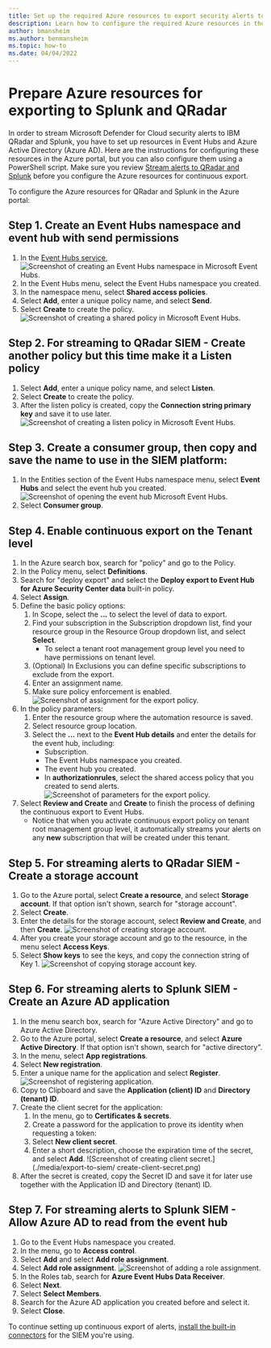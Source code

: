 ```yaml
---
title: Set up the required Azure resources to export security alerts to IBM QRadar and Splunk
description: Learn how to configure the required Azure resources in the Azure portal to stream security alerts to IBM QRadar and Splunk
author: bmansheim
ms.author: benmansheim
ms.topic: how-to
ms.date: 04/04/2022
---
```


# Prepare Azure resources for exporting to Splunk and QRadar

In order to stream Microsoft Defender for Cloud security alerts to IBM QRadar and Splunk, you have to set up resources in Event Hubs and Azure Active Directory (Azure AD). Here are the instructions for configuring these resources in the Azure portal, but you can also configure them using a PowerShell script. Make sure you review [Stream alerts to QRadar and Splunk](export-to-siem.md#stream-alerts-to-qradar-and-splunk) before you configure the Azure resources for continuous export.

To configure the Azure resources for QRadar and Splunk in the Azure portal:

## Step 1. Create an Event Hubs namespace and event hub with send permissions
1. In the [Event Hubs service](../event-hubs/event-hubs-create.md), 
    ![Screenshot of creating an Event Hubs namespace in Microsoft Event Hubs.](./media/export-to-siem/create-event-hub-namespace.png)
1. In the Event Hubs menu, select the Event Hubs namespace you created.
1. In the namespace menu, select **Shared access policies**.
1. Select **Add**, enter a unique policy name, and select **Send**.
1. Select **Create** to create the policy.
    ![Screenshot of creating a shared policy in Microsoft Event Hubs.](./media/export-to-siem/create-shared-access-policy.png)

## Step 2. **For streaming to QRadar SIEM** - Create another policy but this time make it a Listen policy
1. Select **Add**, enter a unique policy name, and select **Listen**.
1. Select **Create** to create the policy.
1. After the listen policy is created, copy the **Connection string primary key** and save it to use later.
    ![Screenshot of creating a listen policy in Microsoft Event Hubs.](./media/export-to-siem/create-shared-listen-policy.png)

## Step 3. Create a consumer group, then copy and save the name to use in the SIEM platform:
1. In the Entities section of the Event Hubs namespace menu, select **Event Hubs** and select the event hub you created.
    ![Screenshot of opening the event hub Microsoft Event Hubs.](./media/export-to-siem/open-event-hub.png)
1. Select **Consumer group**.

## Step 4. Enable continuous export on the Tenant level
1. In the Azure search box, search for "policy" and go to the Policy.
1. In the Policy menu, select **Definitions**.
1. Search for "deploy export" and select the **Deploy export to Event Hub for Azure Security Center data** built-in policy.
1. Select **Assign**.
1. Define the basic policy options:
    1. In Scope, select the **...** to select the level of data to export.
    1. Find your subscription in the Subscription dropdown list, find your resource group in the Resource Group dropdown list, and select **Select**.
        - To select a tenant root management group level you need to have permissions on tenant level.
    1. (Optional) In Exclusions you can define specific subscriptions to exclude from the export.
    1. Enter an assignment name.
    1. Make sure policy enforcement is enabled.
    ![Screenshot of assignment for the export policy.](./media/export-to-siem/create-export-policy.png)
1. In the policy parameters:
    1. Enter the resource group where the automation resource is saved.
    1. Select resource group location.
    1. Select the **...** next to the **Event Hub details** and enter the details for the event hub, including:
        - Subscription.
        - The Event Hubs namespace you created.
        - The event hub you created.
        - In **authorizationrules**, select the shared access policy that you created to send alerts.
    ![Screenshot of parameters for the export policy.](./media/export-to-siem/create-export-policy-parameters.png)
1. Select **Review and Create** and **Create** to finish the process of defining the continuous export to Event Hubs.
    - Notice that when you activate continuous export policy on tenant root management group level, it automatically streams your alerts on any **new** subscription that will be created under this tenant.

## Step 5. **For streaming alerts to QRadar SIEM** - Create a storage account

1. Go to the Azure portal, select **Create a resource**, and select **Storage account**. If that option isn't shown, search for "storage account".
1. Select **Create**.
1. Enter the details for the storage account, select **Review and Create**, and then **Create**.
    ![Screenshot of creating storage account.](./media/export-to-siem/create-storage-account.png)
1. After you create your storage account and go to the resource, in the menu select **Access Keys**.
1. Select **Show keys** to see the keys, and copy the connection string of Key 1.
    ![Screenshot of copying storage account key.](./media/export-to-siem/copy-storage-account-key.png)

## Step 6. **For streaming alerts to Splunk SIEM** - Create an Azure AD application

1. In the menu search box, search for "Azure Active Directory" and go to Azure Active Directory.
1. Go to the Azure portal, select **Create a resource**, and select **Azure Active Directory**. If that option isn't shown, search for "active directory".
1. In the menu, select **App registrations**.
1. Select **New registration**.
1. Enter a unique name for the application and select **Register**.
    ![Screenshot of registering application.](./media/export-to-siem/register-application.png)
1. Copy to Clipboard and save the **Application (client) ID** and **Directory (tenant) ID**.
1. Create the client secret for the application:
    1. In the menu, go to **Certificates & secrets**.
    1. Create a password for the application to prove its identity when requesting a token:
    1. Select **New client secret**.
    1. Enter a short description, choose the expiration time of the secret, and select **Add**.
    ![Screenshot of creating client secret.](./media/export-to-siem/  create-client-secret.png)
1. After the secret is created, copy the Secret ID and save it for later use together with the Application ID and Directory (tenant) ID.

## Step 7. **For streaming alerts to Splunk SIEM** - Allow Azure AD to read from the event hub

1. Go to the Event Hubs namespace you created.
1. In the menu, go to **Access control**.
1. Select **Add** and select **Add role assignment**.
1. Select **Add role assignment**.
    ![Screenshot of adding a role assignment.](./media/export-to-siem/add-role-assignment.png)
1. In the Roles tab, search for **Azure Event Hubs Data Receiver**.
1. Select **Next**.
1. Select **Select Members**.
1. Search for the Azure AD application you created before and select it.
1. Select **Close**.

To continue setting up continuous export of alerts, [install the built-in connectors](export-to-siem.md#step-2-connect-the-event-hub-to-your-preferred-solution-using-the-built-in-connectors) for the SIEM you're using.